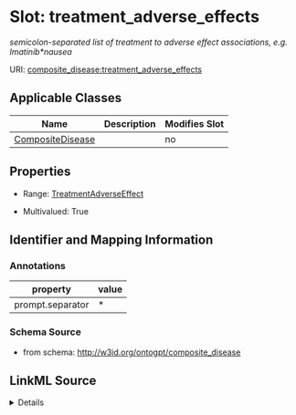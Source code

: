 

# Slot: treatment_adverse_effects


_semicolon-separated list of treatment to adverse effect associations, e.g. Imatinib*nausea_



URI: [composite_disease:treatment_adverse_effects](http://w3id.org/ontogpt/composite_disease/treatment_adverse_effects)



<!-- no inheritance hierarchy -->





## Applicable Classes

| Name | Description | Modifies Slot |
| --- | --- | --- |
| [CompositeDisease](CompositeDisease.md) |  |  no  |







## Properties

* Range: [TreatmentAdverseEffect](TreatmentAdverseEffect.md)

* Multivalued: True





## Identifier and Mapping Information





### Annotations

| property | value |
| --- | --- |
| prompt.separator | * |



### Schema Source


* from schema: http://w3id.org/ontogpt/composite_disease




## LinkML Source

<details>
```yaml
name: treatment_adverse_effects
annotations:
  prompt.separator:
    tag: prompt.separator
    value: '*'
description: semicolon-separated list of treatment to adverse effect associations,
  e.g. Imatinib*nausea
from_schema: http://w3id.org/ontogpt/composite_disease
rank: 1000
multivalued: true
alias: treatment_adverse_effects
owner: CompositeDisease
domain_of:
- CompositeDisease
range: TreatmentAdverseEffect

```
</details>